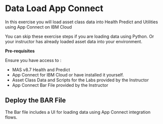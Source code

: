 # Data Load App Connect

In this exercise you will load asset class data into Health Predict and Utilities using App Connect on IBM Cloud

You can skip these exercise steps if you are loading data using Python.  Or your instructor has already loaded asset data into your environment.

**Pre-requisites**

Ensure you have access to :
- MAS v8.7  Health and Predict
- App Connect for IBM Cloud or have installed it yourself.
- Asset Class Data and Scripts for the Labs provided by the Instructor
- App Connect Bar File provided by the Instructor

## Deploy the BAR File
<a name="setup_python"></a>
The Bar file includes a UI for loading data using App Connect integration flows. 
